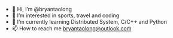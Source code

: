 - 👋 Hi, I’m @bryantaolong
- 👀 I’m interested in sports, travel and coding
- 🌱 I’m currently learning Distributed System, C/C++ and Python
- 📫 How to reach me bryantaolong@outlook.com

<!---
bryantaolong/bryantaolong is a ✨ special ✨ repository because its `README.md` (this file) appears on your GitHub profile.
You can click the Preview link to take a look at your changes.
--->
